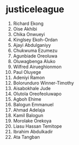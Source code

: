 # justiceleague
1.  Richard Ekong
2.  Oise Akhibi
3.  Chika Onwueyi
4.  Kinglsey Ekoh-Ordan
5.  Ajayi Abdulganiyy
6.  Chukwuma Ezumezu
7.  Agunbiade Oreoluwa
8.  Oluwagbenga Aluko
9.  Wilfred Airueghionmon
10.  Paul Oluyege
11.  Adeniyi Ramon
12.  Bolorunduro Winner-Timothy
13.  Aisabokhale Jude
14.  Olutola Oreofeoluwapo
15.  Agboh Ehime
16.  Balogun Emmanuel
17.  Ahmad Adelaja
18.  Kamil Balogun
19.  Morolake Orekoya
20.  Liasu Hassan Temitope
21.  Ibrahim Abdulkadir
22.  Ata Tangban
